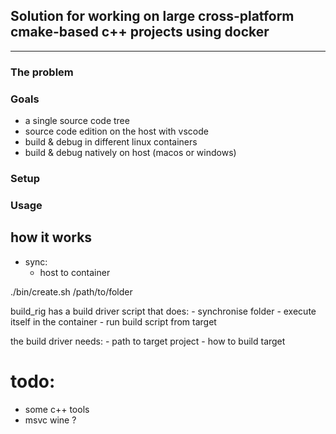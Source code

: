 
## Solution for working on large cross-platform cmake-based c++ projects using docker
---

### The problem



### Goals
- a single source code tree
- source code edition on the host with vscode
- build & debug in different linux containers
- build & debug natively on host (macos or windows)

### Setup

### Usage


## how it works

- sync:
	- host to container


./bin/create.sh /path/to/folder

build_rig has a build driver script that does:
	- synchronise folder
	- execute itself in the container
	- run build script from target

the build driver needs:
	- path to target project
	- how to build target

# todo:
- some c++ tools
- msvc wine ?
